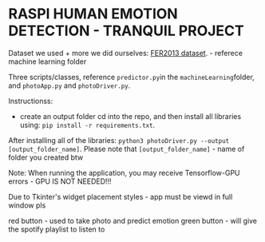 # **RASPI HUMAN EMOTION DETECTION - TRANQUIL PROJECT**

Dataset we used + more we did ourselves: [FER2013 dataset](https://www.kaggle.com/ashishpatel26/facial-expression-recognitionferchallenge). - referece machine learning folder

Three scripts/classes, reference ```predictor.py```in the ```machineLearning```folder, and ```photoApp.py``` and ```photoDriver.py```. 

Instructionss:

- create an output folder
cd into the repo, and then install all libraries using: ```pip install -r requirements.txt```. 

After installing all of the libraries: ```python3 photoDriver.py --output [output_folder_name]```. Please note that ```[output_folder_name]``` - name of folder you created btw

Note: When running the application, you may receive Tensorflow-GPU errors - GPU IS NOT NEEDED!!! 


Due to Tkinter's widget placement styles - app must be viewd in full window pls

red button - used to take photo and predict emotion
green button - will give the spotify playlist to listen to
